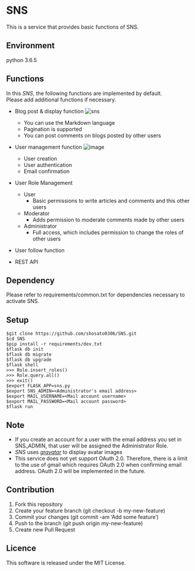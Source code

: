 # SNS  

This is a service that provides basic functions of SNS.  

## Environment
python 3.6.5

## Functions

In this *SNS*, the following functions are implemented by default.  
Please add additional functions if necessary.

* Blog post & display function
![sns](https://user-images.githubusercontent.com/38198918/50765746-3a217900-12ba-11e9-8dde-54c4e9e93611.png)

	* You can use the Markdown language
	* Pagination is supported
	* You can post comments on blogs posted by other users
* User management function
![image](https://user-images.githubusercontent.com/38198918/50777412-e07f7580-12de-11e9-8f89-52968b72499b.png)

	* User creation
	* User authentication 
	* Email confirmation
* User Role Management
	* User
		* Basic permissions to write articles and comments and this other users
	* Moderator
		* Adds permission to moderate comments made by other users
	* Administrator
		* Full access, which includes permission to change the roles of other users

* User follow function
* REST API

## Dependency

Please refer to requirements/common.txt for dependencies necessary to activate SNS.

## Setup

```
$git clone https://github.com/shosato0306/SNS.git
$cd SNS
$pip install -r requirements/dev.txt
$flask db init
$flask db migrate
$flask db upgrade
$flask shell
>>> Role.insert_roles()
>>> Role.query.all()
>>> exit()
$export FLASK_APP=sns.py
$export SNS_ADMIN=<Administrator's email address>
$export MAIL_USERNAME=<Mail account username>
$export MAIL_PASSWORD=<Mail account password>
$flask run
```

## Note

* If you create an account for a user with the email address you set in SNS_ADMIN, that user will be assigned the Administrator Role.
* *SNS* uses [*gravatar*](https://ja.gravatar.com) to display avatar images
* This service does not yet support OAuth 2.0. Therefore, there is a limit to the use of gmail which requires OAuth 2.0 when confirming email address.
OAuth 2.0 will be implemented in the future.

## Contribution

1. Fork this repository
2. Create your feature branch (git checkout -b my-new-feature)
3. Commit your changes (git commit -am ‘Add some feature’)
4. Push to the branch (git push origin my-new-feature)
5. Create new Pull Request

## Licence

This software is released under the MIT License.

